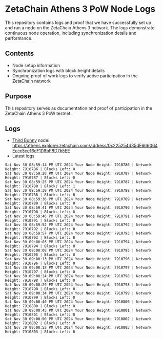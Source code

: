 # ZetaChain Athens 3 PoW Node Logs
This repository contains logs and proof that we have successfully set up and run a node on the ZetaChain Athens 3 network. The logs demonstrate continuous node operation, including synchronization details and performance.

## Contents
- Node setup information
- Synchronization logs with block height details
- Ongoing proof of work logs to verify active participation in the ZetaChain network

## Purpose
This repository serves as documentation and proof of participation in the ZetaChain Athens 3 PoW testnet.

## Logs

- [Third Bunny](https://thirdbunny.xyz/) node: https://athens.explorer.zetachain.com/address/0x225254d35dE666064Eccc5ce16eF1D8bF8D7b5EE
- Latest logs:
```
Sat Nov 30 08:59:14 PM UTC 2024 Your Node Height: 7910786 | Network Height: 7910786 | Blocks Left: 0
Sat Nov 30 08:59:20 PM UTC 2024 Your Node Height: 7910787 | Network Height: 7910787 | Blocks Left: 0
Sat Nov 30 08:59:25 PM UTC 2024 Your Node Height: 7910787 | Network Height: 7910788 | Blocks Left: 1
Sat Nov 30 08:59:30 PM UTC 2024 Your Node Height: 7910788 | Network Height: 7910788 | Blocks Left: 0
Sat Nov 30 08:59:36 PM UTC 2024 Your Node Height: 7910789 | Network Height: 7910789 | Blocks Left: 0
Sat Nov 30 08:59:41 PM UTC 2024 Your Node Height: 7910790 | Network Height: 7910790 | Blocks Left: 0
Sat Nov 30 08:59:46 PM UTC 2024 Your Node Height: 7910791 | Network Height: 7910791 | Blocks Left: 0
Sat Nov 30 08:59:52 PM UTC 2024 Your Node Height: 7910792 | Network Height: 7910792 | Blocks Left: 0
Sat Nov 30 08:59:57 PM UTC 2024 Your Node Height: 7910793 | Network Height: 7910793 | Blocks Left: 0
Sat Nov 30 09:00:03 PM UTC 2024 Your Node Height: 7910794 | Network Height: 7910794 | Blocks Left: 0
Sat Nov 30 09:00:08 PM UTC 2024 Your Node Height: 7910795 | Network Height: 7910795 | Blocks Left: 0
Sat Nov 30 09:00:13 PM UTC 2024 Your Node Height: 7910796 | Network Height: 7910796 | Blocks Left: 0
Sat Nov 30 09:00:18 PM UTC 2024 Your Node Height: 7910797 | Network Height: 7910797 | Blocks Left: 0
Sat Nov 30 09:00:24 PM UTC 2024 Your Node Height: 7910798 | Network Height: 7910798 | Blocks Left: 0
Sat Nov 30 09:00:29 PM UTC 2024 Your Node Height: 7910798 | Network Height: 7910798 | Blocks Left: 0
Sat Nov 30 09:00:34 PM UTC 2024 Your Node Height: 7910799 | Network Height: 7910799 | Blocks Left: 0
Sat Nov 30 09:00:40 PM UTC 2024 Your Node Height: 7910800 | Network Height: 7910800 | Blocks Left: 0
Sat Nov 30 09:00:45 PM UTC 2024 Your Node Height: 7910801 | Network Height: 7910801 | Blocks Left: 0
Sat Nov 30 09:00:50 PM UTC 2024 Your Node Height: 7910802 | Network Height: 7910802 | Blocks Left: 0
Sat Nov 30 09:00:55 PM UTC 2024 Your Node Height: 7910803 | Network Height: 7910803 | Blocks Left: 0
```
